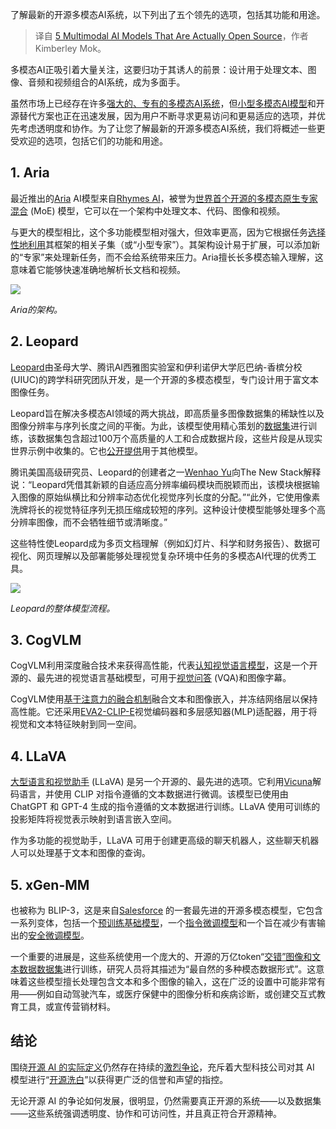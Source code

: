
<!--
title: 5个实际开源的多模态AI模型
cover: https://cdn.thenewstack.io/media/2024/12/7ffb0188-oleg-ivanov-pnx4vnp_fgm-unsplashb.jpg
-->

了解最新的开源多模态AI系统，以下列出了五个领先的选项，包括其功能和用途。

> 译自 [5 Multimodal AI Models That Are Actually Open Source](https://thenewstack.io/5-multimodal-ai-models-that-are-actually-open-source/)，作者 Kimberley Mok。

多模态AI正吸引着大量关注，这要归功于其诱人的前景：设计用于处理文本、图像、音频和视频组合的AI系统，成为多面手。

虽然市场上已经存在许多[强大的、专有的多模态AI系统](https://thenewstack.io/top-7-tools-for-building-multimodal-ai-applications/)，但[小型多模态AI模型](https://thenewstack.io/5-small-scale-multimodal-ai-models-and-what-they-can-do/)和开源替代方案也正在迅速发展，因为用户不断寻求更易访问和更易适应的选项，并优先考虑透明度和协作。为了让您了解最新的开源多模态AI系统，我们将概述一些更受欢迎的选项，包括它们的功能和用途。

## 1. Aria

最近推出的[Aria](https://github.com/rhymes-ai/Aria) AI模型来自[Rhymes AI](https://rhymes.ai/)，被誉为[世界首个开源的多模态原生专家混合](https://www.rhymes.ai/blog-details/aria-first-open-multimodal-native-moe-model) (MoE) 模型，它可以在一个架构中处理文本、代码、图像和视频。

与更大的模型相比，这个多功能模型相对强大，但效率更高，因为它根据任务[选择性地利用](https://arxiv.org/pdf/2410.05993)其框架的相关子集（或“小型专家”）。其架构设计易于扩展，可以添加新的“专家”来处理新任务，而不会给系统带来压力。Aria擅长长多模态输入理解，这意味着它能够快速准确地解析长文档和视频。

![](https://cdn.thenewstack.io/media/2024/12/348e4131-aria.png)

*Aria的架构。*

## 2. Leopard

[Leopard](https://github.com/tencent-ailab/Leopard)由圣母大学、腾讯AI西雅图实验室和伊利诺伊大学厄巴纳-香槟分校(UIUC)的跨学科研究团队开发，是一个开源的多模态模型，专门设计用于富文本图像任务。

Leopard旨在解决多模态AI领域的两大挑战，即高质量多图像数据集的稀缺性以及图像分辨率与序列长度之间的平衡。为此，该模型使用精心策划的[数据集](https://huggingface.co/datasets/wyu1/Leopard-Instruct/tree/main)进行训练，该数据集包含超过100万个高质量的人工和合成数据片段，这些片段是从现实世界示例中收集的。它也[公开提供](https://huggingface.co/datasets/wyu1/Leopard-Instruct/tree/main)用于其他模型。

腾讯美国高级研究员、Leopard的创建者之一[Wenhao Yu](https://www.linkedin.com/in/wenhao-yu-242355153/)向The New Stack解释说：“Leopard凭借其新颖的自适应高分辨率编码模块而脱颖而出，该模块根据输入图像的原始纵横比和分辨率动态优化视觉序列长度的分配。”“此外，它使用像素洗牌将长的视觉特征序列无损压缩成较短的序列。这种设计使模型能够处理多个高分辨率图像，而不会牺牲细节或清晰度。”

这些特性使Leopard成为多页文档理解（例如幻灯片、科学和财务报告）、数据可视化、网页理解以及部署能够处理视觉复杂环境中任务的多模态AI代理的优秀工具。

![](https://cdn.thenewstack.io/media/2024/12/fd2720de-leopard.png)

*Leopard的整体模型流程。*

## 3. CogVLM

CogVLM利用深度融合技术来获得高性能，代表[认知视觉语言模型](https://arxiv.org/pdf/2311.03079)，这是一个开源的、最先进的视觉语言基础模型，可用于[视觉问答](https://blog.roboflow.com/what-is-vqa/) (VQA)和图像字幕。

CogVLM使用[基于注意力的融合机制](https://openreview.net/pdf?id=c72vop46KY)融合文本和图像嵌入，并冻结网络层以保持高性能。它还采用[EVA2-CLIP-E](https://arxiv.org/pdf/2303.15389)视觉编码器和多层感知器(MLP)适配器，用于将视觉和文本特征映射到同一空间。

## 4. LLaVA

[大型语言和视觉助手](https://llava-vl.github.io/) (LLaVA) 是另一个开源的、最先进的选项。它利用[Vicuna](https://huggingface.co/lmsys/vicuna-7b-v1.5)解码语言，并使用 CLIP 对指令遵循的文本数据进行微调。该模型已使用由 ChatGPT 和 GPT-4 生成的指令遵循的文本数据进行训练。LLaVA 使用可训练的投影矩阵将视觉表示映射到语言嵌入空间。

作为多功能的视觉助手，LLaVA 可用于创建更高级的聊天机器人，这些聊天机器人可以处理基于文本和图像的查询。


## 5. xGen-MM

也被称为 BLIP-3，这是来自[Salesforce](https://www.salesforce.com/) 的一套最先进的开源多模态模型，它包含一系列变体，包括一个[预训练基础模型](https://huggingface.co/Salesforce/xgen-mm-phi3-mini-base-r-v1.5)，一个[指令微调模型](https://huggingface.co/Salesforce/xgen-mm-phi3-mini-instruct-interleave-r-v1.5)和一个旨在减少有害输出的[安全微调模型](https://github.com/salesforce/LAVIS/tree/xgen-mm?tab=readme-ov-file)。

一个重要的进展是，这些系统使用一个庞大的、开源的万亿token“[交错”图像和文本数据数据集](https://blog.salesforceairesearch.com/mint-1t/)进行训练，研究人员将其描述为“最自然的多种模态数据形式”。这意味着这些模型擅长处理包含文本和多个图像的输入，这在广泛的设置中可能非常有用——例如自动驾驶汽车，或医疗保健中的图像分析和疾病诊断，或创建交互式教育工具，或宣传营销材料。


## 结论

围绕[开源 AI 的实际定义](https://thenewstack.io/the-open-source-ai-definition-is-out/)仍然存在持续的[激烈争论](https://thenewstack.io/why-open-source-ai-has-no-meaning/)，充斥着大型科技公司对其 AI 模型进行“[开源洗白](https://thenewstack.io/calls-to-ban-open-source-are-misguided-and-dangerous/)”以获得更广泛的信誉和声望的指控。

无论开源 AI 的争论如何发展，很明显，仍然需要真正开源的系统——以及数据集——这些系统强调透明度、协作和可访问性，并且真正符合开源精神。
